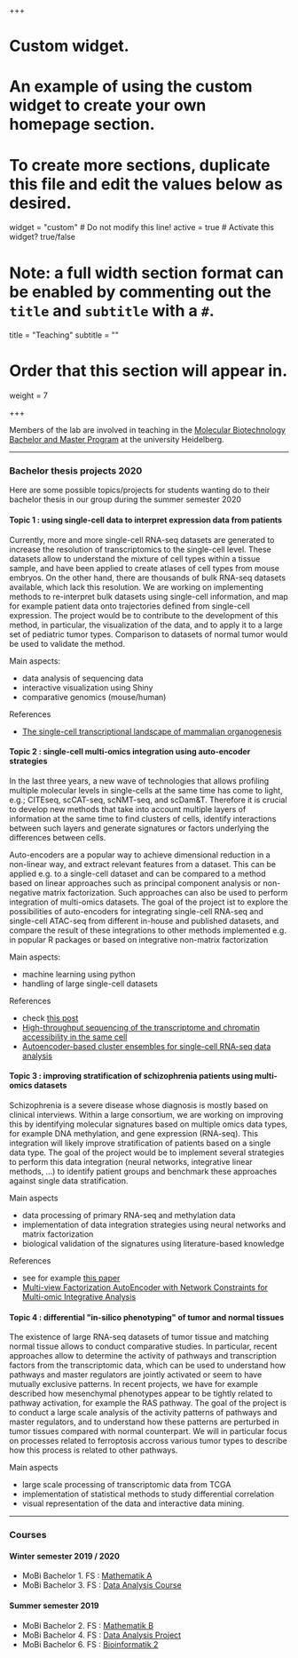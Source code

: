 +++
# Custom widget.
# An example of using the custom widget to create your own homepage section.
# To create more sections, duplicate this file and edit the values below as desired.
widget = "custom"  # Do not modify this line!
active = true  # Activate this widget? true/false

# Note: a full width section format can be enabled by commenting out the `title` and `subtitle` with a `#`.
title = "Teaching"
subtitle = ""

# Order that this section will appear in.
weight = 7

+++

Members of the lab are involved in teaching in the [Molecular Biotechnology Bachelor and Master Program](https://www.uni-heidelberg.de/courses/prospective/academicprograms/Molecular_Biotechnology_en_ba.html) at the university Heidelberg.

*************

### Bachelor thesis projects 2020

Here are some possible topics/projects for students wanting do to their bachelor thesis in our group during the summer semester 2020

#### Topic 1 : using single-cell data to interpret expression data from patients

Currently, more and more single-cell RNA-seq datasets are generated to increase the resolution of transcriptomics to the single-cell level. These datasets allow to understand the mixture of cell types within a tissue sample, and have been applied to create atlases of cell types from mouse embryos. On the other hand, there are thousands of bulk RNA-seq datasets available, which lack this resolution. We are working on implementing methods to re-interpret bulk datasets using single-cell information, and map for example patient data onto trajectories defined from single-cell expression. The project would be to contribute to the development of this method, in particular, the visualization of the data, and to apply it to a large set of pediatric tumor types. Comparison to datasets of normal tumor would be used to validate the method.

Main aspects:

* data analysis of sequencing data
* interactive visualization using Shiny
* comparative genomics (mouse/human)

References

* [The single-cell transcriptional landscape of mammalian organogenesis](http://www.nature.com/articles/s41586-019-0969-x)

#### Topic 2 : single-cell multi-omics integration using auto-encoder strategies

In the last three years, a new wave of technologies that allows profiling multiple molecular levels in single-cells  at the same time has come to light, e.g.;  CITEseq,  scCAT-seq, scNMT-seq, and scDam&T. Therefore it is crucial to develop new methods that take into account multiple layers of information at the same time to find clusters of cells, identify interactions between such layers and generate signatures or factors underlying the differences between cells.

Auto-encoders are a popular way to achieve dimensional reduction in a non-linear way, and extract relevant features from a dataset. This can be applied e.g. to a single-cell dataset and can be compared to a method based on linear approaches such as principal component analysis or non-negative matrix factorization. Such approaches can also be used to perform integration of multi-omics datasets. The goal of the project ist to explore the possibilities of auto-encoders for integrating single-cell RNA-seq and single-cell ATAC-seq from different in-house and published datasets, and compare the result of these integrations to other methods implemented e.g. in popular R packages or based on integrative non-matrix factorization

Main aspects:

* machine learning using python
* handling of large single-cell datasets

References

* check [this post](https://towardsdatascience.com/deep-learning-for-data-integration-46d51601f781)
* [High-throughput sequencing of the transcriptome and chromatin accessibility in the same cell](http://www.nature.com/articles/s41587-019-0290-0)
* [Autoencoder-based cluster ensembles for single-cell RNA-seq data analysis](https://doi.org/10.1101/773903)



#### Topic 3 : improving stratification of schizophrenia patients using multi-omics datasets

Schizophrenia is a severe disease whose diagnosis is mostly based on clinical interviews. Within a large consortium, we are working on improving this by identifying molecular signatures based on multiple omics data types, for example DNA methylation, and gene expression (RNA-seq). This integration will likely improve stratification of patients based on a single data type. The goal of the project would be to implement several strategies to perform this data integration (neural networks, integrative linear methods, ...) to identify patient groups and benchmark these approaches against single data stratification.

Main aspects

* data processing of primary RNA-seq and methylation data
* implementation of data integration strategies using neural networks and matrix factorization
* biological validation of the signatures using literature-based knowledge

References

* see for example [this paper](https://journals.plos.org/plosone/article?id=10.1371/journal.pone.0095875#s2)
* [Multi-view Factorization AutoEncoder with Network Constraints for Multi-omic Integrative Analysis](https://doi.org/10.1101/773903)


#### Topic 4 : differential "in-silico phenotyping" of tumor and normal tissues

The existence of large RNA-seq datasets of tumor tissue and matching normal tissue allows to conduct comparative studies. In particular, recent approaches allow to determine the activity of pathways and transcription factors from the transcriptomic data, which can be used to understand how pathways and master regulators are jointly activated or seem to have mutually exclusive patterns. In recent projects, we have for example described how mesenchymal phenotypes appear to be tightly related to pathway activation, for example the RAS pathway. The goal of the project is to conduct a large scale analysis of the activity patterns of pathways and master regulators, and to understand how these patterns are perturbed in tumor tissues compared with normal counterpart. We will in particular focus on processes related to ferroptosis accross various tumor types to describe how this process is related to other pathways.

Main aspects

* large scale processing of transcriptomic data from TCGA
* implementation of statistical methods to study differential correlation
* visual representation of the data and interactive data mining.


*************

### Courses

#### Winter semester 2019 / 2020

* MoBi Bachelor 1. FS :  [Mathematik A](http://bioinfo.ipmb.uni-heidelberg.de/crg/mathea/)
* MoBi Bachelor 3. FS :  [Data Analysis Course](http://bioinfo.ipmb.uni-heidelberg.de/crg/datascience3fs/)


#### Summer semester 2019 

* MoBi Bachelor 2. FS :  [Mathematik B](http://bioinfo.ipmb.uni-heidelberg.de/crg/matheb/)
* MoBi Bachelor 4. FS :  [Data Analysis Project](https://datascience-mobi.github.io)
* MoBi Bachelor 6. FS :  [Bioinformatik 2](http://bioinfo.ipmb.uni-heidelberg.de/crg/bioinfo2/)

